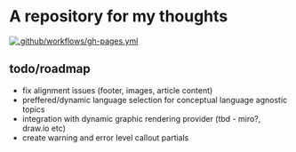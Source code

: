 # A repository for my thoughts
[![.github/workflows/gh-pages.yml](https://github.com/hailelagi/blog/actions/workflows/gh-pages.yml/badge.svg)](https://github.com/hailelagi/blog/actions/workflows/gh-pages.yml)

## todo/roadmap
- fix alignment issues (footer, images, article content)
- preffered/dynamic language selection for conceptual language agnostic topics
- integration with dynamic graphic rendering provider (tbd - miro?, draw.io etc)
- create warning and error level callout partials
